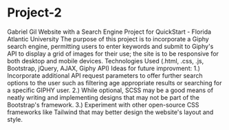 # Project-2
Gabriel Gil
Website with a Search Engine Project for QuickStart - Florida Atlantic University
The purpose of this project is to incorporate a Giphy search engine, permitting users to enter keywords and submit to Giphy's API to display a grid of images for their use; the site is to be responsive for both desktop and mobile devices.
Technologies Used (.html, .css, .js, Bootstrap, jQuery, AJAX, Giphy API)
Ideas for future improvment:
1.) Incorporate additional API request parameters to offer further search options to the user such as filtering age appropriate results or searching for a specific GIPHY user.
2.) While optional, SCSS may be a good means of neatly writing and implementing designs that may not be part of the Bootstrap's framework.
3.) Experiment with other open-source CSS frameworks like Tailwind that may better design the website's layout and style.